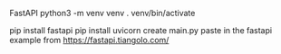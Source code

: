 
FastAPI 
python3 -m venv venv
. venv/bin/activate

pip install fastapi
pip install uvicorn
create main.py
paste in the fastapi example from https://fastapi.tiangolo.com/
